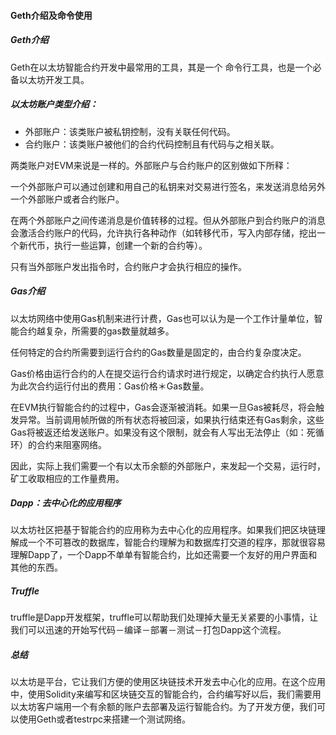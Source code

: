 #### Geth介绍及命令使用

##### Geth介绍

Geth在以太坊智能合约开发中最常用的工具，其是一个 命令行工具，也是一个必备以太坊开发工具。

##### 以太坊账户类型介绍：

- 外部账户：该类账户被私钥控制，没有关联任何代码。
- 合约账户：该类账户被他们的合约代码控制且有代码与之相关联。

两类账户对EVM来说是一样的。外部账户与合约账户的区别做如下所释：

一个外部账户可以通过创建和用自己的私钥来对交易进行签名，来发送消息给另外一个外部账户或者合约账户。

在两个外部账户之间传递消息是价值转移的过程。但从外部账户到合约账户的消息会激活合约账户的代码，允许执行各种动作（如转移代币，写入内部存储，挖出一个新代币，执行一些运算，创建一个新的合约等）。

只有当外部账户发出指令时，合约账户才会执行相应的操作。

##### Gas介绍

以太坊网络中使用Gas机制来进行计费，Gas也可以认为是一个工作计量单位，智能合约越复杂，所需要的gas数量就越多。

任何特定的合约所需要到运行合约的Gas数量是固定的，由合约复杂度决定。

Gas价格由运行合约的人在提交运行合约请求时进行规定，以确定合约执行人愿意为此次合约运行付出的费用：Gas价格＊Gas数量。

在EVM执行智能合约的过程中，Gas会逐渐被消耗。如果一旦Gas被耗尽，将会触发异常。当前调用帧所做的所有状态将被回滚，如果执行结束还有Gas剩余，这些Gas将被返还给发送账户。如果没有这个限制，就会有人写出无法停止（如：死循环）的合约来阻塞网络。

因此，实际上我们需要一个有以太币余额的外部账户，来发起一个交易，运行时，矿工收取相应的工作量费用。

##### Dapp：去中心化的应用程序

以太坊社区把基于智能合约的应用称为去中心化的应用程序。如果我们把区块链理解成一个不可篡改的数据库，智能合约理解为和数据库打交道的程序，那就很容易理解Dapp了，一个Dapp不单单有智能合约，比如还需要一个友好的用户界面和其他的东西。

##### Truffle

truffle是Dapp开发框架，truffle可以帮助我们处理掉大量无关紧要的小事情，让我们可以迅速的开始写代码－编译－部署－测试－打包Dapp这个流程。

##### 总结

以太坊是平台，它让我们方便的使用区块链技术开发去中心化的应用。在这个应用中，使用Solidity来编写和区块链交互的智能合约，合约编写好以后，我们需要用以太坊客户端用一个有余额的账户去部署及运行智能合约。为了开发方便，我们可以使用Geth或者testrpc来搭建一个测试网络。



